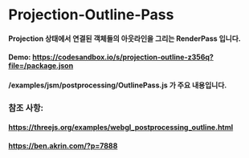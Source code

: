 # Projection-Outline-Pass

#### Projection 상태에서 연결된 객체들의 아웃라인을 그리는 RenderPass 입니다.
#### Demo: https://codesandbox.io/s/projection-outline-z356q?file=/package.json
#### /examples/jsm/postprocessing/OutlinePass.js 가 주요 내용입니다.

### 참조 사항:
#### https://threejs.org/examples/webgl_postprocessing_outline.html
#### https://ben.akrin.com/?p=7888

